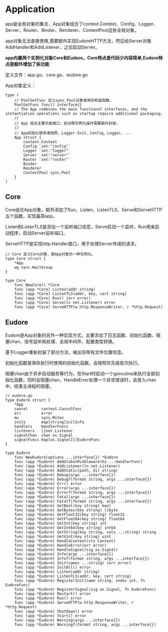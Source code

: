 # Application

app是全局对象的集合，App对象组合了context.Context、Config、Logger、Server、Router、Binder、Renderer、ContextPool这些全局对象。

app对象无法直接使用,需要额外实现EudoreHTTP方法，然后给Server对象AddHandler和AddListener，之后启动Server。

**app内置两个实例化对象Core和Eudore，Core特点是代码少内容简单,Eudore特点是额外增加了些功能**

定义文件：app.go、core.go、eudore.go

App对象定义：

```golang
type (
	// PoolGetFunc 定义sync.Pool对象使用的构造函数。
	PoolGetFunc func() interface{}
	// The App combines the main functional interfaces, and the instantiation operations such as startup require additional packaging.
	//
	// App 组合主要功能接口，启动等实例化操作需要额外封装。
	//
	// App初始化顺序请按照，Logger-Init、Config、Logger、...
	App struct {
		context.Context
		Config `set:"config"`
		Logger `set:"logger"`
		Server `set:"server"`
		Router `set:"router"`
		Binder
		Renderer
		ContextPool sync.Pool
	}
)
```

## Core

Core组合App对象，额外添加了Run、Listen、ListenTLS、Serve和ServeHTTP五个函数，实现最简app。

Listen和ListenTLS是添加一个监听端口信息，Serve启动一个监听，Run用来启动程序，启动Server监听端口。

ServeHTTP是实现http.Handler接口，用于处理Server传递的请求。

```golang
// Core 定义Core对象，是App对象的一种实例化。
type Core struct {
	*App
	wg sync.WaitGroup
}
```

```godoc
type Core
	func NewCore() *Core
	func (app *Core) Listen(addr string)
	func (app *Core) ListenTLS(addr, key, cert string)
	func (app *Core) Run() (err error)
	func (app *Core) Serve(ln net.Listener) error
	func (app *Core) ServeHTTP(w http.ResponseWriter, r *http.Request)
```

## Eudore

Eudore是App对象的另外一种实现方式，主要添加了日志函数、初始化函数、阻塞chan、信号监听和处理、全局中间件、配置类型转换。

基于Logger重新封装了部分方法，输出将带有文件位置信息。

初始化函数是保存执行时使用的初始化函数，会按照优先级依次执行。

阻塞chan由于异步启动服务等行为，在Start时启动一个goroutine来执行全部初始化函数，同时会阻塞chan，HandleError处理一个非空错误时，会放入chan中，结束主进程的阻塞。

```golang
// eudore.go
type Eudore struct {
	*App
	cancel      context.CancelFunc
	err         error
	mu          sync.Mutex
	inits       map[string]initInfo
	handlers    HandlerFuncs
	listeners   []net.Listener
	signalChan  chan os.Signal
	signalFuncs map[os.Signal][]EudoreFunc
}
```

```godoc
type Eudore
    func NewEudore(options ...interface{}) *Eudore
    func (app *Eudore) AddGlobalMiddleware(hs ...HandlerFunc)
    func (app *Eudore) AddListener(ln net.Listener)
    func (app *Eudore) AddStatic(path, dir string)
    func (app *Eudore) Debug(args ...interface{})
    func (app *Eudore) Debugf(format string, args ...interface{})
    func (app *Eudore) Err() error
    func (app *Eudore) Error(args ...interface{})
    func (app *Eudore) Errorf(format string, args ...interface{})
    func (app *Eudore) Fatal(args ...interface{})
    func (app *Eudore) Fatalf(format string, args ...interface{})
    func (app *Eudore) GetBool(key string) bool
    func (app *Eudore) GetBytes(key string) []byte
    func (app *Eudore) GetFloat32(key string) float32
    func (app *Eudore) GetFloat64(key string) float64
    func (app *Eudore) GetInt(key string) int
    func (app *Eudore) GetInt64(key string) int64
    func (app *Eudore) GetString(key string, vals ...string) string
    func (app *Eudore) GetUint(key string) uint
    func (app *Eudore) HandleContext(ctx Context)
    func (app *Eudore) HandleError(err error)
    func (app *Eudore) HandleSignal(sig os.Signal)
    func (app *Eudore) Info(args ...interface{})
    func (app *Eudore) Infof(format string, args ...interface{})
    func (app *Eudore) Init(names ...string) (err error)
    func (app *Eudore) InitAll() error
    func (app *Eudore) Listen(addr string)
    func (app *Eudore) ListenTLS(addr, key, cert string)
    func (app *Eudore) RegisterInit(name string, index int, fn EudoreFunc)
    func (app *Eudore) RegisterSignal(sig os.Signal, fn EudoreFunc)
    func (app *Eudore) Restart() error
    func (app *Eudore) Run() error
    func (app *Eudore) ServeHTTP(w http.ResponseWriter, r *http.Request)
    func (app *Eudore) Shutdown() error
    func (app *Eudore) Start() error
    func (app *Eudore) Warning(args ...interface{})
    func (app *Eudore) Warningf(format string, args ...interface{})
```